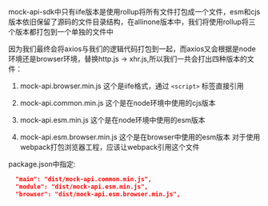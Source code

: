 mock-api-sdk中只有iife版本是使用rollup将所有文件打包成一个文件，esm和cjs版本依旧保留了源码的文件目录结构，在allinone版本中，我们将使用rollup将三个版本都打包到一个单独的文件中

因为我们最终会将axios与我们的逻辑代码打包到一起，而axios又会根据是node环境还是browser环境，替换http.js -> xhr.js,所以我们一共会打出四种版本的文件：
1. mock-api.browser.min.js
这个是iife格式，通过 `<script>` 标签直接引用

2. mock-api.common.min.js
这个是在node环境中使用的cjs版本

3. mock-api.esm.min.js
这个是在node环境中使用的esm版本

4. mock-api.esm.browser.min.js
这个是在browser中使用的esm版本
对于使用webpack打包浏览器工程，应该让webpack引用这个文件

package.json中指定:
```json
  "main": "dist/mock-api.common.min.js",
  "module": "dist/mock-api.esm.min.js",
  "browser": "dist/mock-api.esm.browser.min.js",
```